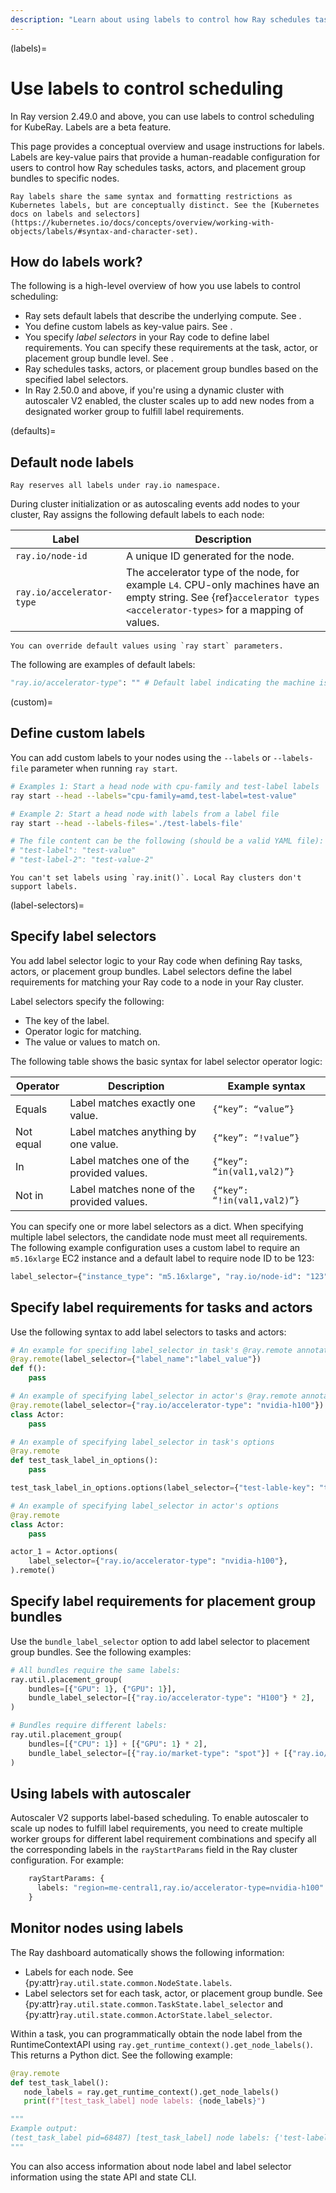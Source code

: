 ```yaml
---
description: "Learn about using labels to control how Ray schedules tasks, actors, and placement groups to nodes in your Kubernetes cluster."
---
```


(labels)=
# Use labels to control scheduling

In Ray version 2.49.0 and above, you can use labels to control scheduling for KubeRay. Labels are a beta feature.

This page provides a conceptual overview and usage instructions for labels. Labels are key-value pairs that provide a human-readable configuration for users to control how Ray schedules tasks, actors, and placement group bundles to specific nodes.


```{note} 
Ray labels share the same syntax and formatting restrictions as Kubernetes labels, but are conceptually distinct. See the [Kubernetes docs on labels and selectors](https://kubernetes.io/docs/concepts/overview/working-with-objects/labels/#syntax-and-character-set).
```


## How do labels work?

The following is a high-level overview of how you use labels to control scheduling:

- Ray sets default labels that describe the underlying compute. See [](defaults).
- You define custom labels as key-value pairs. See [](custom).
- You specify *label selectors* in your Ray code to define label requirements. You can specify these requirements at the task, actor, or placement group bundle level. See [](label-selectors).
- Ray schedules tasks, actors, or placement group bundles based on the specified label selectors.
- In Ray 2.50.0 and above, if you're using a dynamic cluster with autoscaler V2 enabled, the cluster scales up to add new nodes from a designated worker group to fulfill label requirements.

(defaults)=
## Default node labels 
```{note}
Ray reserves all labels under ray.io namespace.
```
During cluster initialization or as autoscaling events add nodes to your cluster, Ray assigns the following default labels to each node:

| Label | Description |
| --- | --- |
| `ray.io/node-id` | A unique ID generated for the node. |
| `ray.io/accelerator-type` | The accelerator type of the node, for example `L4`. CPU-only machines have an empty string. See {ref}`accelerator types <accelerator-types>` for a mapping of values. |

```{note} 
You can override default values using `ray start` parameters.
```

The following are examples of default labels:

```python
"ray.io/accelerator-type": "" # Default label indicating the machine is CPU-only.
```

(custom)=
## Define custom labels

You can add custom labels to your nodes using the `--labels` or `--labels-file` parameter when running `ray start`.

```bash
# Examples 1: Start a head node with cpu-family and test-label labels
ray start --head --labels="cpu-family=amd,test-label=test-value"

# Example 2: Start a head node with labels from a label file
ray start --head --labels-files='./test-labels-file'

# The file content can be the following (should be a valid YAML file):
# "test-label": "test-value"
# "test-label-2": "test-value-2"
```

```{note} 
You can't set labels using `ray.init()`. Local Ray clusters don't support labels.
```

(label-selectors)=
## Specify label selectors

You add label selector logic to your Ray code when defining Ray tasks, actors, or placement group bundles. Label selectors define the label requirements for matching your Ray code to a node in your Ray cluster.

Label selectors specify the following:

- The key of the label.
- Operator logic for matching.
- The value or values to match on.

The following table shows the basic syntax for label selector operator logic:

| Operator | Description | Example syntax |
| --- | --- | --- |
| Equals | Label matches exactly one value. | `{“key”: “value”}`
| Not equal | Label matches anything by one value. | `{“key”: “!value”}`
| In | Label matches one of the provided values. | `{“key”: “in(val1,val2)”}`
| Not in | Label matches none of the provided values. | `{“key”: “!in(val1,val2)”}`

You can specify one or more label selectors as a dict. When specifying multiple label selectors, the candidate node must meet all requirements. The following example configuration uses a custom label to require an `m5.16xlarge` EC2 instance and a default label to require node ID to be 123:

```python
label_selector={"instance_type": "m5.16xlarge", "ray.io/node-id": "123"}  
```

## Specify label requirements for tasks and actors

Use the following syntax to add label selectors to tasks and actors:

```python
# An example for specifing label_selector in task's @ray.remote annotation
@ray.remote(label_selector={"label_name":"label_value"})
def f():
    pass

# An example of specifying label_selector in actor's @ray.remote annotation
@ray.remote(label_selector={"ray.io/accelerator-type": "nvidia-h100"})
class Actor:
    pass

# An example of specifying label_selector in task's options
@ray.remote
def test_task_label_in_options():
    pass

test_task_label_in_options.options(label_selector={"test-lable-key": "test-label-value"}).remote()

# An example of specifying label_selector in actor's options
@ray.remote
class Actor:
    pass

actor_1 = Actor.options(
    label_selector={"ray.io/accelerator-type": "nvidia-h100"},
).remote()
```

## Specify label requirements for placement group bundles

Use the `bundle_label_selector` option to add label selector to placement group bundles. See the following examples:

```python
# All bundles require the same labels:
ray.util.placement_group(
    bundles=[{"GPU": 1}, {"GPU": 1}],
    bundle_label_selector=[{"ray.io/accelerator-type": "H100"} * 2],
)

# Bundles require different labels:
ray.util.placement_group(
    bundles=[{"CPU": 1}] + [{"GPU": 1} * 2],
    bundle_label_selector=[{"ray.io/market-type": "spot"}] + [{"ray.io/accelerator-type": "H100"} * 2]
)
```
## Using labels with autoscaler

Autoscaler V2 supports label-based scheduling. To enable autoscaler to scale up nodes to fulfill label requirements, you need to create multiple worker groups for different label requirement combinations and specify all the corresponding labels in the `rayStartParams` field in the Ray cluster configuration. For example:

```python
    rayStartParams: {
      labels: "region=me-central1,ray.io/accelerator-type=nvidia-h100"
    }
```

## Monitor nodes using labels

The Ray dashboard automatically shows the following information:
- Labels for each node. See {py:attr}`ray.util.state.common.NodeState.labels`.
- Label selectors set for each task, actor, or placement group bundle. See {py:attr}`ray.util.state.common.TaskState.label_selector` and {py:attr}`ray.util.state.common.ActorState.label_selector`.

Within a task, you can programmatically obtain the node label from the RuntimeContextAPI using `ray.get_runtime_context().get_node_labels()`. This returns a Python dict. See the following example:

```python
@ray.remote
def test_task_label():
   node_labels = ray.get_runtime_context().get_node_labels()
   print(f"[test_task_label] node labels: {node_labels}")

"""
Example output:
(test_task_label pid=68487) [test_task_label] node labels: {'test-label-1': 'test-value-1', 'test-label-key': 'test-label-value', 'test-label-2': 'test-value-2'}
"""
```
You can also access information about node label and label selector information using the state API and state CLI.
